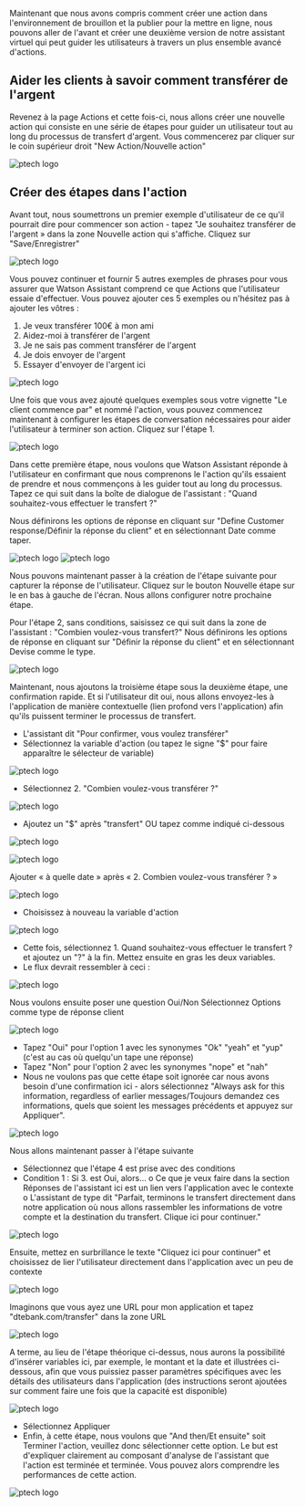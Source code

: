 Maintenant que nous avons compris comment créer une action dans l'environnement de brouillon et la publier pour la mettre en ligne,
nous pouvons aller de l'avant et créer une deuxième version de notre assistant virtuel qui peut guider les utilisateurs à travers un plus
ensemble avancé d'actions.

## Aider les clients à savoir comment transférer de l'argent
Revenez à la page Actions et cette fois-ci, nous allons créer une nouvelle action qui consiste en une série de
étapes pour guider un utilisateur tout au long du processus de transfert d'argent.
Vous commencerez par cliquer sur le coin supérieur droit "New Action/Nouvelle action"

![ptech logo](/images/lab_banque_30.png)

## Créer des étapes dans l'action
Avant tout, nous soumettrons un premier exemple d'utilisateur de ce qu'il pourrait dire pour commencer son action - tapez "Je
souhaitez transférer de l'argent » dans la zone Nouvelle action qui s'affiche. Cliquez sur "Save/Enregistrer"

![ptech logo](/images/lab_banque_31.png)

Vous pouvez continuer et fournir 5 autres exemples de phrases pour vous assurer que Watson Assistant comprend ce que
Actions que l'utilisateur essaie d'effectuer. Vous pouvez ajouter ces 5 exemples ou n'hésitez pas à ajouter les vôtres :
  1. Je veux transférer 100€ à mon ami
  2. Aidez-moi à transférer de l'argent
  3. Je ne sais pas comment transférer de l'argent
  4. Je dois envoyer de l'argent
  5. Essayer d'envoyer de l'argent ici

![ptech logo](/images/lab_banque_32.png)

Une fois que vous avez ajouté quelques exemples sous votre vignette "Le client commence par" et nommé l'action, vous pouvez commencez maintenant à configurer les étapes de conversation nécessaires pour aider l'utilisateur à terminer son action. Cliquez sur l'étape 1.

![ptech logo](/images/lab_banque_33.png)

Dans cette première étape, nous voulons que Watson Assistant réponde à l'utilisateur en confirmant que nous comprenons le
l'action qu'ils essaient de prendre et nous commençons à les guider tout au long du processus.
Tapez ce qui suit dans la boîte de dialogue de l'assistant : "Quand souhaitez-vous effectuer le transfert ?"

Nous définirons les options de réponse en cliquant sur "Define Customer response/Définir la réponse du client" et en sélectionnant Date comme
taper.

![ptech logo](/images/lab_banque_34.png)
![ptech logo](/images/lab_banque_35.png)

Nous pouvons maintenant passer à la création de l'étape suivante pour capturer la réponse de l'utilisateur. Cliquez sur le bouton Nouvelle étape sur le
en bas à gauche de l'écran. Nous allons configurer notre prochaine étape.

Pour l'étape 2, sans conditions, saisissez ce qui suit dans la zone de l'assistant : "Combien voulez-vous
transfert?"
Nous définirons les options de réponse en cliquant sur "Définir la réponse du client" et en sélectionnant Devise comme
le type.

![ptech logo](/images/lab_banque_36.png)

Maintenant, nous ajoutons la troisième étape sous la deuxième étape, une confirmation rapide. Et si l'utilisateur dit oui, nous allons
envoyez-les à l'application de manière contextuelle (lien profond vers l'application) afin qu'ils puissent terminer le processus de transfert.

  - L'assistant dit "Pour confirmer, vous voulez transférer"
  - Sélectionnez la variable d'action (ou tapez le signe "$" pour faire apparaître le sélecteur de variable)

![ptech logo](/images/lab_banque_37.png)

  - Sélectionnez 2. "Combien voulez-vous transférer ?"

![ptech logo](/images/lab_banque_38.png)

  - Ajoutez un "$" après "transfert" OU tapez comme indiqué ci-dessous

![ptech logo](/images/lab_banque_39.png)

![ptech logo](/images/lab_banque_40.png)

Ajouter « à quelle date » après « 2. Combien voulez-vous transférer ? »

![ptech logo](/images/lab_banque_42.png)

  - Choisissez à nouveau la variable d'action

![ptech logo](/images/lab_banque_37.png)

  - Cette fois, sélectionnez 1. Quand souhaitez-vous effectuer le transfert ? et ajoutez un "?" à la fin.
Mettez ensuite en gras les deux variables.
  - Le flux devrait ressembler à ceci :

![ptech logo](/images/lab_banque_41.png)

Nous voulons ensuite poser une question Oui/Non
Sélectionnez Options comme type de réponse client

![ptech logo](/images/lab_banque_43.png)

  - Tapez "Oui" pour l'option 1 avec les synonymes "Ok" "yeah" et "yup" (c'est au cas où quelqu'un
tape une réponse)
  - Tapez "Non" pour l'option 2 avec les synonymes "nope" et "nah"
  - Nous ne voulons pas que cette étape soit ignorée car nous avons besoin d'une confirmation ici - alors sélectionnez "Always
ask for this information, regardless of earlier messages/Toujours demandez ces informations, quels que soient les messages précédents et appuyez sur Appliquer".

![ptech logo](/images/lab_banque_44.png)

Nous allons maintenant passer à l'étape suivante
  - Sélectionnez que l'étape 4 est prise avec des conditions
  - Condition 1 : Si 3. est Oui, alors…
      o Ce que je veux faire dans la section Réponses de l'assistant ici est un lien vers l'application avec le contexte
      o L'assistant de type dit "Parfait, terminons le transfert directement dans notre application où nous allons
      rassembler les informations de votre compte et la destination du transfert. Clique ici pour continuer."

![ptech logo](/images/lab_banque_45.png)

Ensuite, mettez en surbrillance le texte "Cliquez ici pour continuer" et choisissez de lier l'utilisateur directement dans
l'application avec un peu de contexte

![ptech logo](/images/lab_banque_46.png)

Imaginons que vous ayez une URL pour mon application et tapez
"dtebank.com/transfer" dans la zone URL

![ptech logo](/images/lab_banque_47.png)

A terme, au lieu de l'étape théorique ci-dessus, nous aurons la possibilité d'insérer
variables ici, par exemple, le montant et la date et illustrées ci-dessous, afin que vous puissiez passer
paramètres spécifiques avec les détails des utilisateurs dans l'application (des instructions seront ajoutées sur
comment faire une fois que la capacité est disponible)

![ptech logo](/images/lab_banque_48.png)

  - Sélectionnez Appliquer
  - Enfin, à cette étape, nous voulons que "And then/Et ensuite" soit Terminer l'action, veuillez donc sélectionner cette
option. Le but est d'expliquer clairement au composant d'analyse de l'assistant
que l'action est terminée et terminée. Vous pouvez alors comprendre les performances de
cette action.

![ptech logo](/images/lab_banque_49.png)
